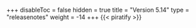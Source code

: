 +++
disableToc = false
hidden = true
title = "Version 5.14"
type = "releasenotes"
weight = -14
+++
{{< piratify >}}
